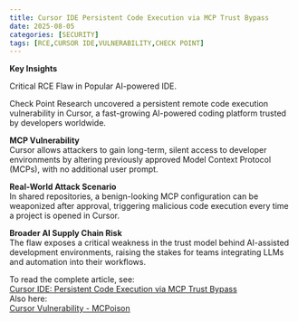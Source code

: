 ```yaml
---
title: Cursor IDE Persistent Code Execution via MCP Trust Bypass
date: 2025-08-05
categories: [SECURITY]
tags: [RCE,CURSOR IDE,VULNERABILITY,CHECK POINT]
---
```


**Key Insights**

Critical RCE Flaw in Popular AI-powered IDE.

Check Point Research uncovered a persistent remote code execution vulnerability in Cursor, a fast-growing AI-powered coding platform trusted by developers worldwide.

**MCP Vulnerability**  
Cursor allows attackers to gain long-term, silent access to developer environments by altering previously approved Model Context Protocol (MCPs), with no additional user prompt.

**Real-World Attack Scenario**  
In shared repositories, a benign-looking MCP configuration can be weaponized after approval, triggering malicious code execution every time a project is opened in Cursor.

**Broader AI Supply Chain Risk**  
The flaw exposes a critical weakness in the trust model behind AI-assisted development environments, raising the stakes for teams integrating LLMs and automation into their workflows.

To read the complete article, see:  
[Cursor IDE: Persistent Code Execution via MCP Trust Bypass](https://blog.checkpoint.com/research/cursor-ide-persistent-code-execution-via-mcp-trust-bypass/)  
Also here:  
[Cursor Vulnerability - MCPoison](https://research.checkpoint.com/2025/cursor-vulnerability-mcpoison/)